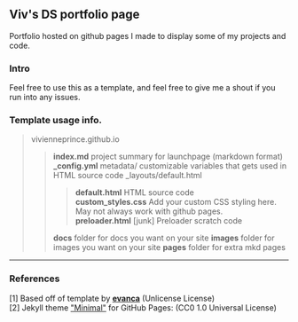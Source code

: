 ## Viv's DS portfolio page
Portfolio hosted on github pages I made to display some of my projects and code.

### Intro
Feel free to use this as a template, and feel free to give me a shout if you run into any issues.


### Template usage info. 
>vivienneprince.github.io  
>>**index.md** project summary for launchpage (markdown format)
>>**\_config.yml** metadata/ customizable variables that gets used in HTML source code
>>\_layouts/default.html  
>>>**default.html** HTML source code   
>>>**custom_styles.css** Add your custom CSS styling here. May not always work with github pages.  
>>>**preloader.html** \[junk] Preloader scratch code 
>>
>>**docs** folder for docs you want on your site
>>**images** folder for images you want on your site
>>**pages** folder for extra mkd pages

___

### References

[1] Based off of template by [**evanca**](https://github.com/evanca/quick-portfolio) (Unlicense License)
<br>[2] Jekyll theme ["Minimal"](https://github.com/pages-themes/minimal) for GitHub Pages: (CC0 1.0 Universal License)
